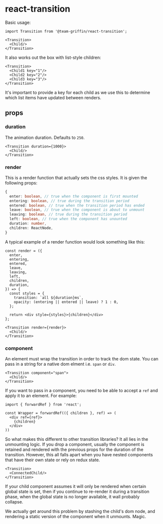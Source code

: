 # react-transition
Basic usage:
```tsx
import Transition from '@team-griffin/react-transition';

<Transition>
  <Child/>
</Transition>
```

It also works out the box with list-style children:
```tsx
<Transition>
  <Child1 key="1"/>
  <Child2 key="2"/>
  <Child3 key="3"/>
</Transition>
```
It's important to provide a key for each child as we use this to determine which list items have updated between renders.

## props
### duration
The animation duration. Defaults to `250`.
```tsx
<Transition duration={1000}>
  <Child/>
</Transition>
```

### render
This is a render function that actually sets the css styles. It is given the following props:
```ts
{
  enter: boolean, // true when the component is first mounted
  entering: boolean, // true during the transition period
  entered: boolean, // true when the transition period has ended
  leave: boolean, // true when the component is about to unmount
  leaving: boolean, // true during the transition period
  left: boolean, // true when the component has unounted
  duration: number,
  children: ReactNode,
}
```

A typical example of a render function would look something like this:
```tsx
const render = ({
  enter,
  entering,
  entered,
  leave,
  leaving,
  left,
  children,
  duration,
}) => {
  const styles = {
    transition: `all ${duration}ms`,
    opacity: (entering || entered || leave) ? 1 : 0,
  };

  return <div style={styles}>{children}</div>
};

<Transition render={render}>
  <Child/>
</Transition>
```

### component
An element must wrap the transition in order to track the dom state. You can pass in a string for a native dom elment i.e. `span` or `div`.
```tsx
<Transition component="span">
  <Child/>
</Transition>
```

If you want to pass in a component, you need to be able to accept a `ref` and apply it to an element. For example:
```tsx
import { forwardRef } from 'react';

const Wrapper = forwardRef(({ children }, ref) => (
  <div ref={ref}>
    {children}
  </div>
))
```

So what makes this different to other transition libraries? It all lies in the unmounting logic. If you drop a component, usually the component is retained and rendered with the previous props for the duration of the transition. However, this all falls apart when you have nested components that have their own state or rely on redux state.

```tsx
<Transition>
  <ConnectedChild/>
</Transition>
```
If your child component assumes it will only be rendered when certain global state is set, then if you continue to re-render it during a transition phase, when the global state is no longer available, it wall probably collapse.

We actually get around this problem by stashing the child's dom node, and rendering a static version of the component when it unmounts. Magic.
